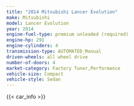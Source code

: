 ```yaml
---
title: "2014 Mitsubishi Lancer Evolution"
make: Mitsubishi
model: Lancer Evolution
year: 2014
engine-fuel-type: premium unleaded (required)
engine-hp: 291
engine-cylinders: 4
transmission-type: AUTOMATED_Manual
driven-wheels: all wheel drive
number-of-doors: 4
market-category: Factory Tuner,Performance
vehicle-size: Compact
vehicle-style: Sedan
---
```


{{< car_info >}}
